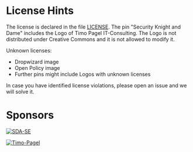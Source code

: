 # License Hints
The license is declared in the file [LICENSE](https://github.com/wurstbrot/security-pins/blob/master/LICENCE).
The pin "Security Knight and Dame" includes the Logo of Timo Pagel IT-Consulting. The Logo is not distributed under Creative Commons and it is not allowed to modify it.

Unknown licenses:
* Dropwizard image
* Open Policy image
* Further pins might include Logos with unknown licenses

In case you have identified license violations, please open an issue and we will solve it.

# Sponsors
[![SDA-SE](https://raw.githubusercontent.com/DefectDojo/Documentation/master/doc/img/sda-se-logo.png)](https://sda-se.com/)

[![Timo-Pagel](https://raw.githubusercontent.com/DefectDojo/Documentation/master/doc/img/timo-pagel-logo.png )](https://pagel.pro/)


